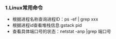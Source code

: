 ### 1.Linux常用命令

- 根据进程名称查询进程ID：ps -ef | grep xxx
- 根据进程id查看堆栈信息:gstack pid
- 查看具体端口号的状态：netstat -anp |grep 端口号

